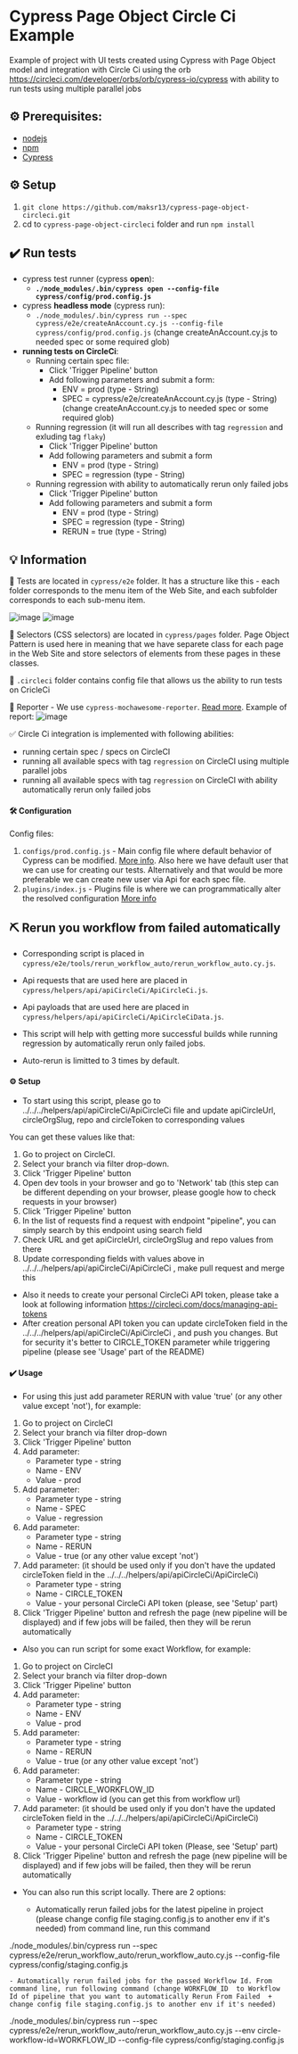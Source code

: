 # Cypress Page Object Circle Ci Example
Example of project with UI tests created using Cypress with Page Object model and integration with Circle Ci using the orb https://circleci.com/developer/orbs/orb/cypress-io/cypress with ability to run tests using multiple parallel jobs

## :gear: Prerequisites:

- [nodejs](https://nodejs.org/en/)
- [npm](https://docs.npmjs.com/about-npm)
- [Cypress](https://www.cypress.io/)

## :gear: Setup

1. `git clone https://github.com/maksr13/cypress-page-object-circleci.git`
2. cd to `cypress-page-object-circleci` folder and run `npm install`


## :heavy_check_mark: Run tests

- cypress test runner (cypress __open__):
    - **`./node_modules/.bin/cypress open --config-file cypress/config/prod.config.js`**
- cypress __headless mode__ (cypress run):
    - `./node_modules/.bin/cypress run --spec cypress/e2e/createAnAccount.cy.js --config-file cypress/config/prod.config.js` (change createAnAccount.cy.js  to needed spec or some required glob)
- **running tests on CircleCi**:
    - Running certain spec file:
        - Click 'Trigger Pipeline' button
        - Add following parameters and submit a form:
            - ENV = prod (type - String)
            - SPEC = cypress/e2e/createAnAccount.cy.js (type - String) (change createAnAccount.cy.js  to needed spec or some required glob)
    - Running regression (it will run all describes with tag `regression` and exluding tag `flaky`)
        - Click 'Trigger Pipeline' button
        - Add following parameters and submit a form
            - ENV = prod (type - String)
            - SPEC = regression (type - String)
     - Running regression with ability to automatically rerun only failed jobs
        - Click 'Trigger Pipeline' button
        - Add following parameters and submit a form
            - ENV = prod (type - String)
            - SPEC = regression (type - String)
            - RERUN = true (type - String)

## :bulb: Information
:file_folder: Tests are located in `cypress/e2e` folder.
It has a structure like this - each folder corresponds to the menu item of the Web Site, and each subfolder corresponds to each sub-menu item.

![image](https://github.com/maksr13/cypress-page-object-circleci/assets/22858879/ef417a58-d549-4ad6-86d3-56e7eeee6cea)
![image](https://github.com/maksr13/cypress-page-object-circleci/assets/22858879/9d1b66ca-cd2e-4e16-acd7-e21437544684)

:file_folder: Selectors (CSS selectors) are located in `cypress/pages` folder.
Page Object Pattern is used here in meaning that we have separete class for each page in the Web Site and store selectors of elements from these pages in these classes.

:file_folder: `.circleci` folder contains config file that allows us the ability to run tests on CricleCi

📝 Reporter
    - We use `cypress-mochawesome-reporter`. [Read more](https://www.npmjs.com/package/cypress-mochawesome-reporter). Example of report:
![image](https://github.com/maksr13/cypress-page-object-circleci/assets/22858879/5b881025-097e-4d81-be6e-3d8a4b6c681e)

✅ Circle Ci integration is implemented with following abilities:
- running certain spec / specs on CircleCI
- running all available specs with tag `regression` on CircleCI using multiple parallel jobs
- running all available specs with tag `regression` on CircleCI with ability automatically rerun only failed jobs

#### :hammer_and_wrench: Configuration
Config files:
1. `configs/prod.config.js` - Main config file where default behavior of Cypress can be modified. [More info](https://docs.cypress.io/guides/references/configuration). Also here we have default user that we can use for creating our tests. Alternatively and that would be more preferable we can create new user via Api for each spec file.
2. `plugins/index.js` - Plugins file is where we can programmatically alter the resolved configuration [More info](https://docs.cypress.io/guides/tooling/plugins-guide#Use-Cases)

## ⛏️ Rerun you workflow from failed automatically
- Corresponding script is placed in `cypress/e2e/tools/rerun_workflow_auto/rerun_workflow_auto.cy.js`.

- Api requests that are used here are placed in `cypress/helpers/api/apiCircleCi/ApiCircleCi.js`.

- Api payloads that are used here are placed in `cypress/helpers/api/apiCircleCi/ApiCircleCiData.js`.

- This script will help with getting more successful builds while running regression by automatically rerun only failed jobs.

- Auto-rerun is limitted to 3 times by default.

#### :gear: Setup

- To start using this script, please go to ../../../helpers/api/apiCircleCi/ApiCircleCi file and update apiCircleUrl, circleOrgSlug, repo and circleToken to corresponding values

You can get these values like that:
1. Go to project on CircleCI.
2. Select your branch via filter drop-down.
3. Click 'Trigger Pipeline' button
4. Open dev tools in your browser and go to 'Network' tab (this step can be different depending on your browser, please google how to check requests in your browser)
5. Click 'Trigger Pipeline' button
6. In the list of requests find a request with endpoint "pipeline", you can simply search by this endpoint using search field
7. Check URL and get apiCircleUrl, circleOrgSlug and repo values from there
8. Update corresponding fields with values above in ../../../helpers/api/apiCircleCi/ApiCircleCi , make pull request and merge this

- Also it needs to create your personal CircleCi API token, please take a look at following information https://circleci.com/docs/managing-api-tokens
- After creation personal API token you can update circleToken field in the ../../../helpers/api/apiCircleCi/ApiCircleCi , and push you changes.
But for security it's better to CIRCLE_TOKEN parameter while triggering pipeline (please see 'Usage' part of the README)

#### :heavy_check_mark: Usage

- For using this just add parameter RERUN with value 'true' (or any other value except 'not'), for example:

1. Go to project on CircleCI
2. Select your branch via filter drop-down
3. Click 'Trigger Pipeline' button
4. Add parameter:
    - Parameter type - string
    - Name           - ENV
    - Value          - prod
5. Add parameter:
    - Parameter type - string
    - Name           - SPEC
    - Value          - regression
6. Add parameter:
    - Parameter type - string
    - Name           - RERUN
    - Value          - true (or any other value except 'not')
7. Add parameter: (it should be used only if you don't have the updated circleToken field in the ../../../helpers/api/apiCircleCi/ApiCircleCi)
    - Parameter type - string
    - Name           - CIRCLE_TOKEN
    - Value          - your personal CircleCi API token (please, see 'Setup' part)
8. Click 'Trigger Pipeline' button and refresh the page (new pipeline will be displayed) and if few jobs will be failed, then they will be rerun automatically


- Also you can run script for some exact Workflow, for example:   

1. Go to project on CircleCI
2. Select your branch via filter drop-down
3. Click 'Trigger Pipeline' button
4. Add parameter:
    - Parameter type - string
    - Name           - ENV
    - Value          - prod
5. Add parameter:
    - Parameter type - string
    - Name           - RERUN
    - Value          - true (or any other value except 'not')
6. Add parameter:
    - Parameter type - string
    - Name           - CIRCLE_WORKFLOW_ID
    - Value          - workflow id 
                            (you can get this from workflow url)
7. Add parameter: (it should be used only if you don't have the updated circleToken field in the ../../../helpers/api/apiCircleCi/ApiCircleCi)
    - Parameter type - string
    - Name           - CIRCLE_TOKEN
    - Value          - your personal CircleCi API token (Please, see 'Setup' part)
8. Click 'Trigger Pipeline' button and refresh the page (new pipeline will be displayed) and if few jobs will be failed, then they will be rerun automatically


- You can also run this script locally. There are 2 options:

    - Automatically rerun failed jobs for the latest pipeline in project (please change config file staging.config.js to another env if it's needed)
from command line, run this command

./node_modules/.bin/cypress run --spec cypress/e2e/rerun_workflow_auto/rerun_workflow_auto.cy.js --config-file cypress/config/staging.config.js

    - Automatically rerun failed jobs for the passed Workflow Id. From command line, run following command (change WORKFLOW_ID  to Workflow Id of pipeline that you want to automatically Rerun From Failed  +  change config file staging.config.js to another env if it's needed)

./node_modules/.bin/cypress run --spec cypress/e2e/rerun_workflow_auto/rerun_workflow_auto.cy.js --env circle-workflow-id=WORKFLOW_ID --config-file cypress/config/staging.config.js
